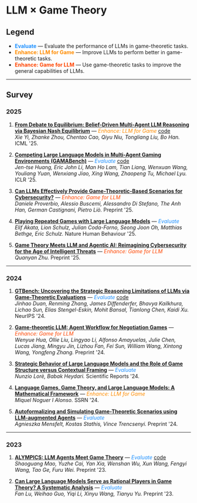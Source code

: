 # LLM × Game Theory

## Legend
- <span style="color:#1E90FF;">**Evaluate**</span> — Evaluate the performance of LLMs in game-theoretic tasks.  
- <span style="color:#FF8C00;">**Enhance: LLM for Game**</span> — Improve LLMs to perform better in game-theoretic tasks.  
- <span style="color:#FF4500;">**Enhance: Game for LLM**</span> — Use game-theoretic tasks to improve the general capabilities of LLMs.  

---

## Survey

### 2025

1. **[From Debate to Equilibrium: Belief-Driven Multi-Agent LLM Reasoning via Bayesian Nash Equilibrium](https://arxiv.org/abs/2506.08292)** — <span style="color:#FF8C00;">*Enhance: LLM for Game*</span> [code](https://github.com/tmlr-group/ECON)  
   *Xie Yi, Zhanke Zhou, Chentao Cao, Qiyu Niu, Tongliang Liu, Bo Han.* ICML '25.

2. **[Competing Large Language Models in Multi-Agent Gaming Environments (GAMABench)](https://openreview.net/forum?id=DI4gW8viB6)** — <span style="color:#1E90FF;">*Evaluate*</span> [code](https://github.com/CUHK-ARISE/GAMABench)  
   *Jen-tse Huang, Eric John Li, Man Ho Lam, Tian Liang, Wenxuan Wang, Youliang Yuan, Wenxiang Jiao, Xing Wang, Zhaopeng Tu, Michael Lyu.* ICLR '25.

3. **[Can LLMs Effectively Provide Game-Theoretic-Based Scenarios for Cybersecurity?](https://arxiv.org/abs/2508.05670)** — <span style="color:#FF4500;">*Enhance: Game for LLM*</span>  
   *Daniele Proverbio, Alessio Buscemi, Alessandro Di Stefano, The Anh Han, German Castignani, Pietro Liò.* Preprint '25.

4. **[Playing Repeated Games with Large Language Models](https://www.nature.com/articles/s41562-025-02172-y)** — <span style="color:#1E90FF;">*Evaluate*</span>  
   *Elif Akata, Lion Schulz, Julian Coda-Forno, Seong Joon Oh, Matthias Bethge, Eric Schulz.* Nature Human Behaviour '25.

5. **[Game Theory Meets LLM and Agentic AI: Reimagining Cybersecurity for the Age of Intelligent Threats](https://arxiv.org/abs/2507.10621)** — <span style="color:#FF4500;">*Enhance: Game for LLM*</span>  
   *Quanyan Zhu.* Preprint '25.

---

### 2024

1. **[GTBench: Uncovering the Strategic Reasoning Limitations of LLMs via Game-Theoretic Evaluations](https://proceedings.neurips.cc/paper_files/paper/2024/file/3191170938b6102e5c203b036b7c16dd-Paper-Conference.pdf)** — <span style="color:#1E90FF;">*Evaluate*</span> [code](https://github.com/jinhaoduan/GTBench)  
   *Jinhao Duan, Renming Zhang, James Diffenderfer, Bhavya Kailkhura, Lichao Sun, Elias Stengel-Eskin, Mohit Bansal, Tianlong Chen, Kaidi Xu.* NeurIPS '24.

2. **[Game-theoretic LLM: Agent Workflow for Negotiation Games](https://arxiv.org/abs/2411.05990)** — <span style="color:#FF4500;">*Enhance: Game for LLM*</span>  
   *Wenyue Hua, Ollie Liu, Lingyao Li, Alfonso Amayuelas, Julie Chen, Lucas Jiang, Mingyu Jin, Lizhou Fan, Fei Sun, William Wang, Xintong Wang, Yongfeng Zhang.* Preprint '24.

3. **[Strategic Behavior of Large Language Models and the Role of Game Structure versus Contextual Framing](https://www.nature.com/articles/s41598-024-69032-z)** — <span style="color:#1E90FF;">*Evaluate*</span>  
   *Nunzio Lorè, Babak Heydari.* Scientific Reports '24.

4. **[Language Games, Game Theory, and Large Language Models: A Mathematical Framework](https://papers.ssrn.com/sol3/papers.cfm?abstract_id=4963848)** — <span style="color:#FF8C00;">*Enhance: LLM for Game*</span>  
   *Miquel Noguer I Alonso.* SSRN '24.

5. **[Autoformalizing and Simulating Game-Theoretic Scenarios using LLM-augmented Agents](https://pure.royalholloway.ac.uk/files/65087740/2412.08805v1.pdf)** — <span style="color:#1E90FF;">*Evaluate*</span>  
   *Agnieszka Mensfelt, Kostas Stathis, Vince Trencsenyi.* Preprint '24.

---

### 2023

1. **[ALYMPICS: LLM Agents Meet Game Theory](https://arxiv.org/abs/2311.03220)** — <span style="color:#1E90FF;">*Evaluate*</span> [code](https://github.com/microsoft/Alympics)  
   *Shaoguang Mao, Yuzhe Cai, Yan Xia, Wenshan Wu, Xun Wang, Fengyi Wang, Tao Ge, Furu Wei.* Preprint '23.

2. **[Can Large Language Models Serve as Rational Players in Game Theory? A Systematic Analysis](https://arxiv.org/abs/2308.06180)** — <span style="color:#1E90FF;">*Evaluate*</span>  
   *Fan Lu, Weihao Guo, Yiqi Li, Xinyu Wang, Tianyu Yu.* Preprint '23.
